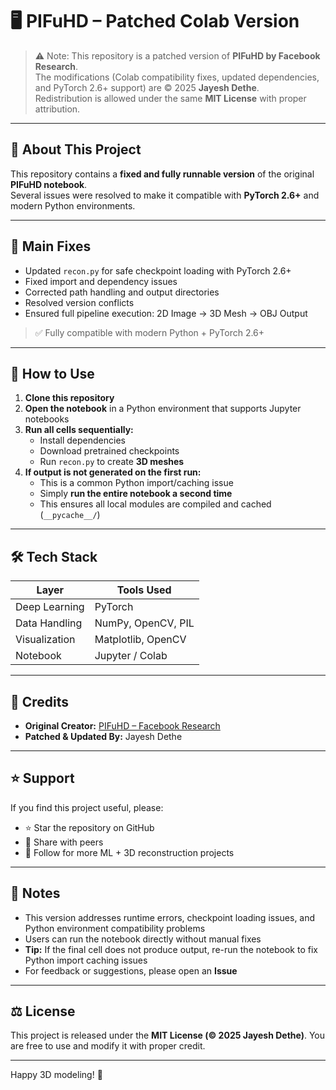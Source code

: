 # 🖥 PIFuHD – Patched Colab Version

> ⚠️ Note: This repository is a patched version of **PIFuHD by Facebook Research**.  
> The modifications (Colab compatibility fixes, updated dependencies, and PyTorch 2.6+ support) are © 2025 **Jayesh Dethe**.  
> Redistribution is allowed under the same **MIT License** with proper attribution.

---

## 🧩 About This Project

This repository contains a **fixed and fully runnable version** of the original **PIFuHD notebook**.  
Several issues were resolved to make it compatible with **PyTorch 2.6+** and modern Python environments.

---

## 🔧 Main Fixes

- Updated `recon.py` for safe checkpoint loading with PyTorch 2.6+  
- Fixed import and dependency issues  
- Corrected path handling and output directories  
- Resolved version conflicts  
- Ensured full pipeline execution: 2D Image → 3D Mesh → OBJ Output  

> ✅ Fully compatible with modern Python + PyTorch 2.6+

---

## 🚀 How to Use

1. **Clone this repository**  
2. **Open the notebook** in a Python environment that supports Jupyter notebooks  
3. **Run all cells sequentially:**  
   - Install dependencies  
   - Download pretrained checkpoints  
   - Run `recon.py` to create **3D meshes**  
4. **If output is not generated on the first run:**  
   - This is a common Python import/caching issue  
   - Simply **run the entire notebook a second time**  
   - This ensures all local modules are compiled and cached (`__pycache__/`)  

---

## 🛠 Tech Stack

| Layer         | Tools Used          |
|---------------|---------------------|
| Deep Learning | PyTorch             |
| Data Handling | NumPy, OpenCV, PIL  |
| Visualization | Matplotlib, OpenCV  |
| Notebook      | Jupyter / Colab     |

---

## 👥 Credits

- **Original Creator:** [PIFuHD – Facebook Research](https://github.com/facebookresearch/pifuhd)  
- **Patched & Updated By:** Jayesh Dethe  

---

## ⭐ Support

If you find this project useful, please:  

- ⭐ Star the repository on GitHub  
- 📢 Share with peers  
- 🔔 Follow for more ML + 3D reconstruction projects  

---

## 📝 Notes

- This version addresses runtime errors, checkpoint loading issues, and Python environment compatibility problems  
- Users can run the notebook directly without manual fixes  
- **Tip:** If the final cell does not produce output, re-run the notebook to fix Python import caching issues  
- For feedback or suggestions, please open an **Issue**

---

## ⚖️ License

This project is released under the **MIT License (© 2025 Jayesh Dethe)**. You are free to use and modify it with proper credit.

---

Happy 3D modeling! 🚀
